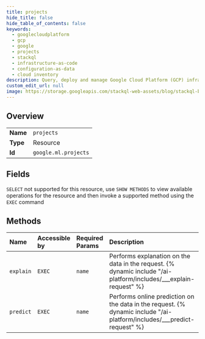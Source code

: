 ```yaml
---
title: projects
hide_title: false
hide_table_of_contents: false
keywords:
  - googlecloudplatform
  - gcp
  - google
  - projects
  - stackql
  - infrastructure-as-code
  - configuration-as-data
  - cloud inventory
description: Query, deploy and manage Google Cloud Platform (GCP) infrastructure and resources using SQL
custom_edit_url: null
image: https://storage.googleapis.com/stackql-web-assets/blog/stackql-blog-post-featured-image.png
---
```

  
    

## Overview
<table><tbody>
<tr><td><b>Name</b></td><td><code>projects</code></td></tr>
<tr><td><b>Type</b></td><td>Resource</td></tr>
<tr><td><b>Id</b></td><td><code>google.ml.projects</code></td></tr>
</tbody></table>

## Fields
`SELECT` not supported for this resource, use `SHOW METHODS` to view available operations for the resource and then invoke a supported method using the `EXEC` command  
## Methods
| Name | Accessible by | Required Params | Description |
|:-----|:--------------|:----------------|:------------|
| `explain` | `EXEC` | `name` | Performs explanation on the data in the request. {% dynamic include "/ai-platform/includes/___explain-request" %}  |
| `predict` | `EXEC` | `name` | Performs online prediction on the data in the request. {% dynamic include "/ai-platform/includes/___predict-request" %}  |
